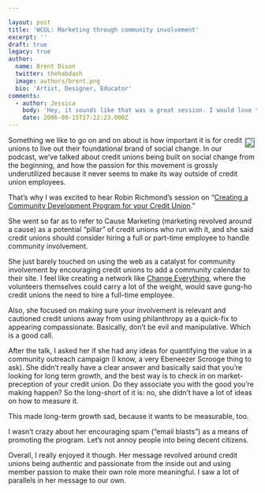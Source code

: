 ```yaml
---

layout: post
title: 'WCUL: Marketing through community involvement'
excerpt: ''
draft: true
legacy: true
author:
  name: Brent Dixon
  twitter: thehabdash
  image: authors/brent.png
  bio: 'Artist, Designer, Educator'
comments:
  - author: Jessica
    body: 'Hey, it sounds like that was a great session. I would love to have been in on it. We are constantly looking for ways to get out into the community, but are often having a hard time coming up with new ideas on how to do it. So, if anyone has any suggestions . . . please share. :)'
    date: 2006-09-15T17:22:23.000Z
---
```


<p><a href="http://www.waleague.org/expo2006/speakers.html#Richmond"><img src="http://www.waleague.org/expo2006/images/richmond.jpg" style="float:right; border: 2px solid #999999; margin: 4px;" /></a>Something we like to go on and on about is how important it is for credit unions to live out their foundational brand of social change. In our podcast, we&#8217;ve talked about credit unions being built on social change from the beginning, and how the passion for this movement is grossly underutilized because it never seems to make its way outside of credit union employees.</p>
<p>That&#8217;s why I was excited to hear Robin Richmond&#8217;s session on &#8220;<a href="http://www.waleague.org/expo2006/sessions.html#wedpmed/">Creating a Community Development Program for your Credit Union</a>.&#8221;</p>
<p>She went so far as to refer to Cause Marketing (marketing revolved around a cause) as a potential &#8220;pillar&#8221; of credit unions who run with it, and she said credit unions should consider hiring a full or part-time employee to handle community involvement.</p>
<p>She just barely touched on using the web as a catalyst for community involvement by encouraging credit unions to add a community calendar to their site. I feel like creating a network like <a href="http://www.changeeverything.ca/">Change Everything</a>, where the volunteers themselves could carry a lot of the weight, would save gung-ho credit unions the need to hire a full-time employee.</p>
<p>Also, she focused on making sure your involvement is relevant and cautioned credit unions away from using philanthropy as a quick-fix to appearing compassionate. Basically, don&#8217;t be evil and manipulative. Which is a good call.</p>
<p>After the talk, I asked her if she had any ideas for quantifying the value in a community outreach campaign (I know, a very Ebeneezer Scrooge thing to ask). She didn&#8217;t really have a clear answer and basically said that you&#8217;re looking for long term growth, and the best way is to check in on market-preception of your credit union. Do they associate you with the good you&#8217;re making happen? So the long-short of it is: no, she didn&#8217;t have a lot of ideas on how to measure it.</p>
<p>This made long-term growth sad, because it wants to be measurable, too.</p>
<p>I wasn&#8217;t crazy about her encouraging spam (&#8220;email blasts&#8221;) as a means of promoting the program. Let&#8217;s not annoy people into being decent citizens.</p>
<p>Overall, I really enjoyed it though. Her message revolved around credit unions being authentic and passionate from the inside out and using member passion to make their own role more meaningful. I saw a lot of parallels in her message to our own.</p>
